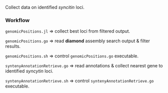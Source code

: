 Collect data on identified _syncitin_ loci.

### Workflow

`genomicPositions.jl` => collect best loci from filtered output.

`genomicPositions.go` => read **diamond** assembly search output & filter results.

`genomicPositions.sh` => control `genomicPositions.go` executable.

`syntenyAnnotationRetrieve.go` => read annotations & collect nearest gene to identified _syncytin_ loci.

`syntenyAnnotationRetrieve.sh` => control `syntenyAnnotationRetrieve.go` executable.
